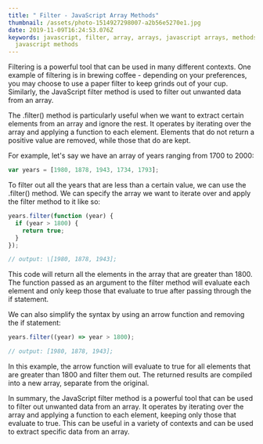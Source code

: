 ```yaml
---
title: " Filter - JavaScript Array Methods"
thumbnail: /assets/photo-1514927298007-a2b56e5270e1.jpg
date: 2019-11-09T16:24:53.076Z
keywords: javascript, filter, array, arrays, javascript arrays, methods,
  javascript methods
---
```


Filtering is a powerful tool that can be used in many different contexts. One
example of filtering is in brewing coffee - depending on your preferences, you
may choose to use a paper filter to keep grinds out of your cup. Similarly,
the JavaScript filter method is used to filter out unwanted data from an
array.

The .filter() method is particularly useful when we want to extract certain elements from an array and ignore the rest. It operates by iterating over the array and applying a function to each element. Elements that do not return a positive value are removed, while those that do are kept.

For example, let's say we have an array of years ranging from 1700 to 2000:

```javascript
var years = [1980, 1878, 1943, 1734, 1793];
```

To filter out all the years that are less than a certain value, we can use the .filter() method. We can specify the array we want to iterate over and apply the filter method to it like so:

```javascript
years.filter(function (year) {
  if (year > 1800) {
    return true;
  }
});

// output: \[1980, 1878, 1943];
```

This code will return all the elements in the array that are greater than 1800. The function passed as an argument to the filter method will evaluate each element and only keep those that evaluate to true after passing through the if statement.

We can also simplify the syntax by using an arrow function and removing the if statement:

```javascript
years.filter((year) => year > 1800);

// output: [1980, 1878, 1943];
```

In this example, the arrow function will evaluate to true for all elements that are greater than 1800 and filter them out. The returned results are compiled into a new array, separate from the original.

In summary, the JavaScript filter method is a powerful tool that can be used to filter out unwanted data from an array. It operates by iterating over the array and applying a function to each element, keeping only those that evaluate to true. This can be useful in a variety of contexts and can be used to extract specific data from an array.
